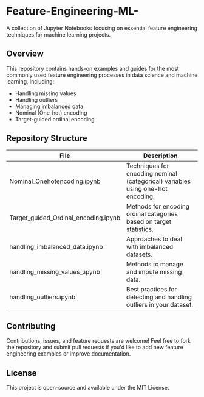 # Feature-Engineering-ML-

A collection of Jupyter Notebooks focusing on essential feature engineering techniques for machine learning projects.

## Overview

This repository contains hands-on examples and guides for the most commonly used feature engineering processes in data science and machine learning, including:

- Handling missing values
- Handling outliers
- Managing imbalanced data
- Nominal (One-hot) encoding
- Target-guided ordinal encoding

## Repository Structure

| File                                 | Description                                                                    |
|---------------------------------------|--------------------------------------------------------------------------------|
| Nominal_Onehotencoding.ipynb          | Techniques for encoding nominal (categorical) variables using one-hot encoding. |
| Target_guided_Ordinal_encoding.ipynb  | Methods for encoding ordinal categories based on target statistics.             |
| handling_imbalanced_data.ipynb        | Approaches to deal with imbalanced datasets.                                   |
| handling_missing_values_.ipynb        | Methods to manage and impute missing data.                                     |
| handling_outliers.ipynb               | Best practices for detecting and handling outliers in your dataset.             |

## Contributing

Contributions, issues, and feature requests are welcome! Feel free to fork the repository and submit pull requests if you'd like to add new feature engineering examples or improve documentation.

## License

This project is open-source and available under the MIT License.
